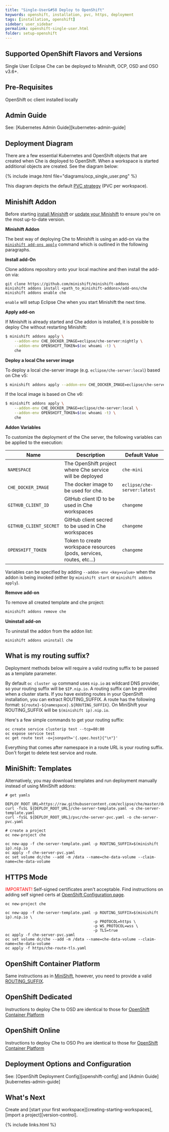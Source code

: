 ```yaml
---
title: "Single-User&#58 Deploy to OpenShift"
keywords: openshift, installation, pvc, https, deployment
tags: [installation, openshift]
sidebar: user_sidebar
permalink: openshift-single-user.html
folder: setup-openshift
---
```

## Supported OpenShift Flavors and Versions

Single User Eclipse Che can be deployed to Minishift, OCP, OSD and OSO v3.6+.

## Pre-Requisites

OpenShift oc client installed locally

## Admin Guide

See: [Kubernetes Admin Guide][kubernetes-admin-guide]

## Deployment Diagram

There are a few essential Kubernetes and OpenShift objects that are created when Che is deployed to OpenShift. When a workspace is started additional objects are created. See the diagram below:

{% include image.html file="diagrams/ocp_single_user.png" %}

This diagram depicts the default [PVC strategy](openshift-config.html#volumes) (PVC per workspace).

## Minishift Addon

Before starting [install Minishift](https://docs.openshift.org/latest/minishift/getting-started/installing.html) or [update your Minishift](https://docs.openshift.org/latest/minishift/getting-started/updating.html) to ensure you're on the most up-to-date version.

**Minishift Addon**

The best way of deploying Che to Minishift is using an add-on via the [`minishift add-ons apply`](https://docs.openshift.org/latest/minishift/command-ref/minishift_addons_apply.html) command which is outlined in the following paragraphs.

**Install add-On**

Clone addons repository onto your local machine and then install the add-on via:

```
git clone https://github.com/minishift/minishift-addons
minishift addons install <path_to_minishift-addons>/add-ons/che
minishift addons enable che
```

`enable` will setup Eclipse Che when you start Minishift the next time.

**Apply add-on**

If Minishift is already started and Che addon is installed, it is possible to deploy Che without restarting Minishift:


```bash
$ minishift addons apply \
    --addon-env CHE_DOCKER_IMAGE=eclipse/che-server:nightly \
    --addon-env OPENSHIFT_TOKEN=$(oc whoami -t) \
    che
```

**Deploy a local Che server image**

To deploy a local che-server image (e.g. `eclipse/che-server:local`) based on Che v5:

```bash
$ minishift addons apply --addon-env CHE_DOCKER_IMAGE=eclipse/che-server:local che
```

If the local image is based on Che v6:

```bash
$ minishift addons apply \
    --addon-env CHE_DOCKER_IMAGE=eclipse/che-server:local \
    --addon-env OPENSHIFT_TOKEN=$(oc whoami -t) \
    che
```

**Addon Variables**

To customize the deployment of the Che server, the following variables can be applied to the execution:

|Name|Description|Default Value|
|----|-----------|-------------|
|`NAMESPACE`|The OpenShift project where Che service will be deployed|`che-mini`|
|`CHE_DOCKER_IMAGE`|The docker image to be used for che.|`eclipse/che-server:latest`|
|`GITHUB_CLIENT_ID`|GitHub client ID to be used in Che workspaces|`changeme`|
|`GITHUB_CLIENT_SECRET`|GitHub client secred to be used in Che workspaces|`changeme`|
|`OPENSHIFT_TOKEN`| Token to create workspace resources (pods, services, routes, etc...)|`changeme`|

Variables can be specified by adding `--addon-env <key=value>` when the addon is being invoked (either by `minishift start` or `minishift addons apply`).

**Remove add-on**

To remove all created template and che project:

```bash
minishift addons remove che
```

**Uninstall add-on**

To uninstall the addon from the addon list:

`minishift addons uninstall che`


## What is my routing suffix?

Deployment methods below will require a valid routing suffix to be passed as a template parameter.

By default `oc cluster up` command uses `nip.io` as wildcard DNS provider, so your routing suffix will be `$IP.nip.io`.
A routing suffix can be provided when a cluster starts. If you have existing routes in your OpenShift installation, you can extract ROUTING_SUFFIX.
A route has the following format: `${route}-${namespace}.${ROUTING_SUFFIX}`.
On MiniShift your ROUTING_SUFFIX will be `$(minishift ip).nip.io`.

Here's a few simple commands to get your routing suffix:

```
oc create service clusterip test --tcp=80:80
oc expose service test
oc get route test -o=jsonpath='{.spec.host}{"\n"}'
```

Everything that comes after namespace in a route URL is your routing suffix. Don't forget to delete test service and route.

## MiniShift: Templates

Alternatively, you may download templates and run deployment manually instead of using MiniShift addons:

```shell
# get yamls

DEPLOY_ROOT_URL=https://raw.githubusercontent.com/eclipse/che/master/deploy/openshift/templates
curl -fsSL ${DEPLOY_ROOT_URL}/che-server-template.yaml -o che-server-template.yaml
curl -fsSL ${DEPLOY_ROOT_URL}/pvc/che-server-pvc.yaml -o che-server-pvc.yaml

# create a project
oc new-project che

oc new-app -f che-server-template.yaml -p ROUTING_SUFFIX=$(minishift ip).nip.io
oc apply -f che-server-pvc.yaml
oc set volume dc/che --add -m /data --name=che-data-volume --claim-name=che-data-volume
```

## HTTPS Mode

<span style="color:red;">IMPORTANT!</span> Self-signed certificates aren't acceptable.
Find instructions on adding self signed certs at [OpenShift Configuration page](openshift-config.html#https-mode---self-signed-certs).


```
oc new-project che

oc new-app -f che-server-template.yaml -p ROUTING_SUFFIX=$(minishift ip).nip.io \
                                       -p PROTOCOL=https \
                                       -p WS_PROTOCOL=wss \
                                       -p TLS=true
oc apply -f che-server-pvc.yaml
oc set volume dc/che --add -m /data --name=che-data-volume --claim-name=che-data-volume
oc apply -f https/che-route-tls.yaml
```

## OpenShift Container Platform

Same instructions as in [MiniShift](#minishift-templates), however, you need to provide a valid [ROUTING_SUFFIX](#what-is-my-routing-suffix).

## OpenShift Dedicated

Instructions to deploy Che to OSD are identical to those for [OpenShift Container Platform](#openshift-container-platform)

## OpenShift Online

Instructions to deploy Che to OSO Pro are identical to those for [OpenShift Container Platform](#openshift-container-platform)

## Deployment Options and Configuration

See: [OpenShift Deployment Config][openshift-config] and [Admin Guide][kubernetes-admin-guide]

## What's Next

Create and [start your first workspace][creating-starting-workspaces], [import a project][version-control].

{% include links.html %}
